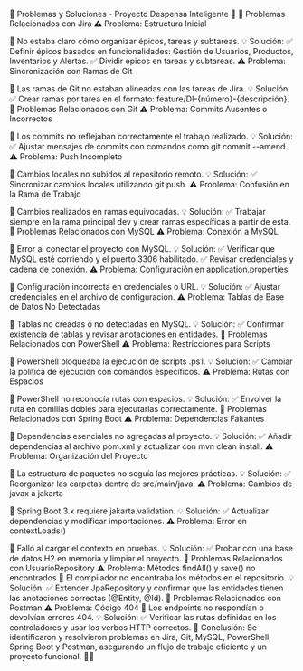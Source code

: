 🚧 Problemas y Soluciones - Proyecto Despensa Inteligente 🚧
📝 Problemas Relacionados con Jira
⚠️ Problema: Estructura Inicial

🔹 No estaba claro cómo organizar épicos, tareas y subtareas.
💡 Solución:
✅ Definir épicos basados en funcionalidades: Gestión de Usuarios, Productos, Inventarios y Alertas.
✅ Dividir épicos en tareas y subtareas.
⚠️ Problema: Sincronización con Ramas de Git

🔹 Las ramas de Git no estaban alineadas con las tareas de Jira.
💡 Solución:
✅ Crear ramas por tarea en el formato: feature/DI-{número}-{descripción}.
📝 Problemas Relacionados con Git
⚠️ Problema: Commits Ausentes o Incorrectos

🔹 Los commits no reflejaban correctamente el trabajo realizado.
💡 Solución:
✅ Ajustar mensajes de commits con comandos como git commit --amend.
⚠️ Problema: Push Incompleto

🔹 Cambios locales no subidos al repositorio remoto.
💡 Solución:
✅ Sincronizar cambios locales utilizando git push.
⚠️ Problema: Confusión en la Rama de Trabajo

🔹 Cambios realizados en ramas equivocadas.
💡 Solución:
✅ Trabajar siempre en la rama principal dev y crear ramas específicas a partir de esta.
📝 Problemas Relacionados con MySQL
⚠️ Problema: Conexión a MySQL

🔹 Error al conectar el proyecto con MySQL.
💡 Solución:
✅ Verificar que MySQL esté corriendo y el puerto 3306 habilitado.
✅ Revisar credenciales y cadena de conexión.
⚠️ Problema: Configuración en application.properties

🔹 Configuración incorrecta en credenciales o URL.
💡 Solución:
✅ Ajustar credenciales en el archivo de configuración.
⚠️ Problema: Tablas de Base de Datos No Detectadas

🔹 Tablas no creadas o no detectadas en MySQL.
💡 Solución:
✅ Confirmar existencia de tablas y revisar anotaciones en entidades.
📝 Problemas Relacionados con PowerShell
⚠️ Problema: Restricciones para Scripts

🔹 PowerShell bloqueaba la ejecución de scripts .ps1.
💡 Solución:
✅ Cambiar la política de ejecución con comandos específicos.
⚠️ Problema: Rutas con Espacios

🔹 PowerShell no reconocía rutas con espacios.
💡 Solución:
✅ Envolver la ruta en comillas dobles para ejecutarlas correctamente.
📝 Problemas Relacionados con Spring Boot
⚠️ Problema: Dependencias Faltantes

🔹 Dependencias esenciales no agregadas al proyecto.
💡 Solución:
✅ Añadir dependencias al archivo pom.xml y actualizar con mvn clean install.
⚠️ Problema: Organización del Proyecto

🔹 La estructura de paquetes no seguía las mejores prácticas.
💡 Solución:
✅ Reorganizar las carpetas dentro de src/main/java.
⚠️ Problema: Cambios de javax a jakarta

🔹 Spring Boot 3.x requiere jakarta.validation.
💡 Solución:
✅ Actualizar dependencias y modificar importaciones.
⚠️ Problema: Error en contextLoads()

🔹 Fallo al cargar el contexto en pruebas.
💡 Solución:
✅ Probar con una base de datos H2 en memoria y limpiar el proyecto.
📝 Problemas Relacionados con UsuarioRepository
⚠️ Problema: Métodos findAll() y save() no encontrados
🔹 El compilador no encontraba los métodos en el repositorio.
💡 Solución:
✅ Extender JpaRepository y confirmar que las entidades tienen las anotaciones correctas (@Entity, @Id).
📝 Problemas Relacionados con Postman
⚠️ Problema: Código 404
🔹 Los endpoints no respondían o devolvían errores 404.
💡 Solución:
✅ Verificar las rutas definidas en los controladores y usar los verbos HTTP correctos.
🎯 Conclusión:
Se identificaron y resolvieron problemas en Jira, Git, MySQL, PowerShell, Spring Boot y Postman, asegurando un flujo de trabajo eficiente y un proyecto funcional. 🌟🚀